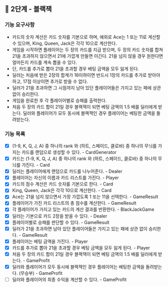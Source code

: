 ## 🚀 2단계 - 블랙잭

### 기능 요구사항

- 카드의 숫자 계산은 카드 숫자를 기본으로 하며, 예외로 Ace는 1 또는 11로 계산할 수 있으며, King, Queen, Jack은 각각 10으로 계산한다.
- 게임을 시작하면 플레이어는 두 장의 카드를 지급 받으며, 두 장의 카드 숫자를 합쳐 21을 초과하지 않으면서 21에 가깝게 만들면 이긴다. 21을 넘지 않을 경우 원한다면 얼마든지 카드를 계속 뽑을 수 있다.
- 단, 카드를 추가로 뽑아 21을 초과할 경우 베팅 금액을 모두 잃게 된다.
- 딜러는 처음에 받은 2장의 합계가 16이하이면 반드시 1장의 카드를 추가로 받아야 하고, 17점 이상이면 추가로 받을 수 없다.
- 딜러가 21을 초과하면 그 시점까지 남아 있던 플레이어들은 가지고 있는 패에 상관 없이 승리한다.
- 게임을 완료한 후 각 플레이어별로 승패를 출력한다.
- 처음 두 장의 카드 합이 21일 경우 블랙잭이 되면 베팅 금액의 1.5 배를 딜러에게 받는다. 딜러와 플레이어가 모두 동시에 블랙잭인 경우 플레이어는 베팅한 금액을 돌려받는다.

### 기능 목록

- [x] (1-9, K, Q, J, A) 중 하나의 rank 와 (하트, 스페이드, 클로바) 중 하나의 무늬를 가지는 카드를 랜덤으로 생성할 수 있다. - CardGenerator
- [x] 카드는 (1-9, K, Q, J, A) 중 하나의 rank 와 (하트, 스페이드, 클로바) 중 하나의 무늬를 가진다. - Card
- [x] 딜러는 플레이어에게 랜덤으로 카드를 나누어준다. - Dealer
- [x] 플레이어는 자신의 이름과 카드 리스트를 가진다. - Player
- [x] 카드의 점수 계산은 카드 숫자를 기본으로 한다. - Card
- [x] King, Queen, Jack은 각각 10으로 계산한다. - Card
- [x] Ace는 21을 넘지 않으면서 가장 가깝도록 1 또는 11을 선택한다. - GameResult
- [x] 플레이어가 가진 카드 리스트의 총 점수를 계산한다. - GameResult
- [x] 각 플레이어가 가지고 있는 카드의 계산 결과를 반환한다. - BlackJackGame
- [x] 딜러는 기본으로 카드 2장을 받을 수 있다. - Dealer
- [x] 플레이어별로 승패를 판단할 수 있다. - GameResult
- [x] 딜러가 21을 초과하면 남아 있던 플레이어들은 가지고 있는 패에 상관 없이 승리한다. - GameResult
- [x] 플레이어는 베팅 금액을 가진다. - Player
- [x] 카드를 추가로 뽑아 21을 초과할 경우 베팅 금액을 모두 잃게 된다. - Player
- [x] 처음 두 장의 카드 합이 21일 경우 블랙잭이 되면 베팅 금액의 1.5 배를 딜러에게 받는다. - GameProfit
- [x] 딜러와 플레이어가 모두 동시에 블랙잭인 경우 플레이어는 베팅한 금액을 돌려받는다. (무승부) - GameProfit
- [ ] 딜러와 플레이어의 최종 수익을 계산할 수 있다. - GameProfit 